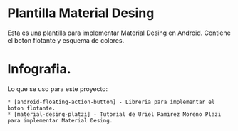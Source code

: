 # Plantilla Material Desing

Esta es una plantilla para implementar Material Desing en Android.
Contiene el boton flotante y esquema de colores.

# Infografia.

Lo que se uso para este proyecto:

	* [android-floating-action-button] - Libreria para implementar el boton flotante.
	* [material-desing-platzi] - Tutorial de Uriel Ramirez Moreno Plazi para implementar Material Desing.

[android-floating-action-button]:https://github.com/futuresimple/android-floating-action-button
[material-desing-platzi]:https://www.youtube.com/watch?v=WcfE-PJKFCQ
